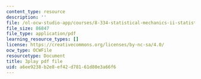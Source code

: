 ```yaml
---
content_type: resource
description: ''
file: /ol-ocw-studio-app/courses/8-334-statistical-mechanics-ii-statistical-physics-of-fields-spring-2014/a6ee9238b2e8ef42d78161d80e3a66f6_WtGS6lV5MDI.pdf
file_size: 86847
file_type: application/pdf
learning_resource_types: []
license: https://creativecommons.org/licenses/by-nc-sa/4.0/
ocw_type: OCWFile
resourcetype: Document
title: 3play pdf file
uid: a6ee9238-b2e8-ef42-d781-61d80e3a66f6
---
```

